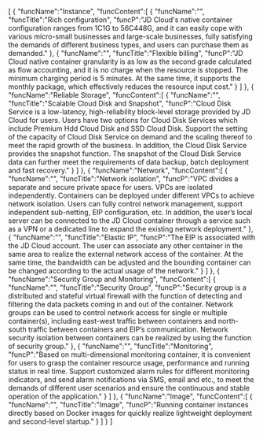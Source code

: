 [
	{
		"funcName":"Instance",
		"funcContent":[
			{
				"funcName":"",
				"funcTitle":"Rich configuration",
				"funcP":"JD Cloud's native container configuration ranges from 1C1G to 56C448G, and it can easily cope with various micro-small businesses and large-scale businesses, fully satisfying the demands of different business types, and users can purchase them as demanded."
			},
			{
				"funcName":"",
				"funcTitle":"Flexible billing",
				"funcP":"JD Cloud native container granularity is as low as the second grade calculated as flow accounting, and it is no charge when the resource is stopped. The minimum charging period is 5 minutes. At the same time, it supports the monthly package, which effectively reduces the resource input cost."
			}
		]
	},
	{
		"funcName":"Reliable Storage",
		"funcContent":[
			{
				"funcName":"",
				"funcTitle":"Scalable Cloud Disk and Snapshot",
				"funcP":"Cloud Disk Service is a low-latency, high-reliability block-level storage provided by JD Cloud for users. Users have two options for Cloud Disk Services which include Premium Hdd Cloud Disk and SSD Cloud Disk. Support the setting of the capacity of Cloud Disk Service on demand and the scaling thereof to meet the rapid growth of the business. In addition, the Cloud Disk Service provides the snapshot function. The snapshot of the Cloud Disk Service data can further meet the requirements of data backup, batch deployment and fast recovery."
			}
		]
	},
	{
		"funcName":"Network",
		"funcContent":[
			{
				"funcName":"",
				"funcTitle":"Network isolation",
				"funcP":"VPC divides a separate and secure private space for users. VPCs are isolated independently. Containers can be deployed under different VPCs to achieve network isolation. Users can fully control network management, support independent sub-netting, EIP configuration, etc. In addition, the user’s local server can be connected to the JD Cloud container through a service such as a VPN or a dedicated line to expand the existing network deployment."
			},
			{
				"funcName":"",
				"funcTitle":"Elastic IP",
				"funcP":"The EIP is associated with the JD Cloud account. The user can associate any other container in the same area to realize the external network access of the container. At the same time, the bandwidth can be adjusted and the bounding container can be changed according to the actual usage of the network."
			}
		]
	},
	{
		"funcName":"Security Group and Monitoring",
		"funcContent":[
			{
				"funcName":"",
				"funcTitle":"Security Group",
				"funcP":"Security group is a distributed and stateful virtual firewall with the function of detecting and filtering the data packets coming in and out of the container. Network groups can be used to control network access for single or multiple container(s), including east-west traffic between containers and north-south traffic between containers and EIP’s communication. Network security isolation between containers can be realized by using the function of security group."
			},
			{
				"funcName":"",
				"funcTitle":"Monitoring",
				"funcP":"Based on multi-dimensional monitoring container, it is convenient for users to grasp the container resource usage, performance and running status in real time. Support customized alarm rules for different monitoring indicators, and send alarm notifications via SMS, email and etc., to meet the demands of different user scenarios and ensure the continuous and stable operation of the application."
			}
		]
	},
	{
		"funcName":"Image",
		"funcContent":[
			{
				"funcName":"",
				"funcTitle":"Image",
				"funcP":"Running container instances directly based on Docker images for quickly realize lightweight deployment and second-level startup."
			}
		]
	}
]